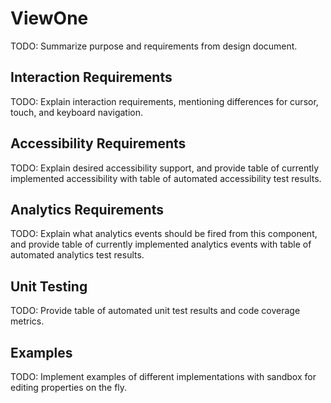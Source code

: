 # ViewOne

TODO: Summarize purpose and requirements from design document.

## Interaction Requirements

TODO: Explain interaction requirements, mentioning differences for cursor, touch,
and keyboard navigation.

## Accessibility Requirements

TODO: Explain desired accessibility support, and provide table of currently
implemented accessibility with table of automated accessibility test results.

## Analytics Requirements

TODO: Explain what analytics events should be fired from this component, and
provide table of currently implemented analytics events with table of automated
analytics test results.

## Unit Testing

TODO: Provide table of automated unit test results and code coverage metrics.

## Examples

TODO: Implement examples of different implementations with sandbox for editing
properties on the fly.
